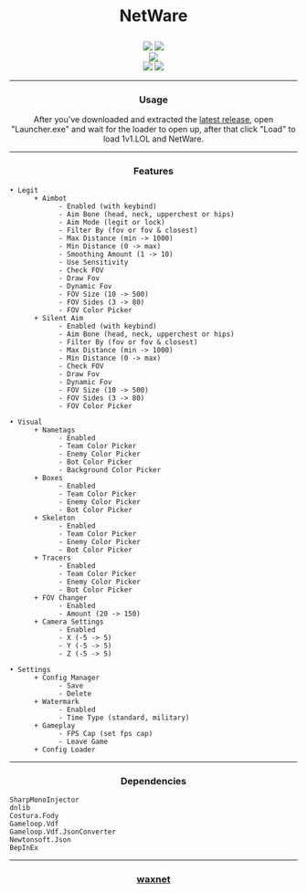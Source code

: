 # <p align="center"> NetWare </p>
<p align= "center">
  <img src="https://img.shields.io/github/last-commit/waxnet/NetWare">
  <img src="https://img.shields.io/github/license/waxnet/NetWare">
  <br>
  <img src="https://img.shields.io/github/downloads/waxnet/NetWare/total.svg">
  <br>
  <img src="https://img.shields.io/github/stars/waxnet/NetWare">
  <img src="https://img.shields.io/github/forks/waxnet/NetWare">
</p>

---

### <p align="center">Usage</p>
<p align="center">
After you've downloaded and extracted the <a href="https://github.com/waxnet/NetWare/releases/latest">latest release</a>, open 
"Launcher.exe" and wait for the loader to open up, after that click "Load" to load 1v1.LOL and NetWare.
</p>

---

### <p align="center">Features</p>

```
• Legit
      + Aimbot
            - Enabled (with keybind)
            - Aim Bone (head, neck, upperchest or hips)
            - Aim Mode (legit or lock)
            - Filter By (fov or fov & closest)
            - Max Distance (min -> 1000)
            - Min Distance (0 -> max)
            - Smoothing Amount (1 -> 10)
            - Use Sensitivity
            - Check FOV
            - Draw Fov
            - Dynamic Fov
            - FOV Size (10 -> 500)
            - FOV Sides (3 -> 80)
            - FOV Color Picker
      + Silent Aim
            - Enabled (with keybind)
            - Aim Bone (head, neck, upperchest or hips)
            - Filter By (fov or fov & closest)
            - Max Distance (min -> 1000)
            - Min Distance (0 -> max)
            - Check FOV
            - Draw Fov
            - Dynamic Fov
            - FOV Size (10 -> 500)
            - FOV Sides (3 -> 80)
            - FOV Color Picker

• Visual
      + Nametags
            - Enabled
            - Team Color Picker
            - Enemy Color Picker
            - Bot Color Picker
            - Background Color Picker
      + Boxes
            - Enabled
            - Team Color Picker
            - Enemy Color Picker
            - Bot Color Picker
      + Skeleton
            - Enabled
            - Team Color Picker
            - Enemy Color Picker
            - Bot Color Picker
      + Tracers
            - Enabled
            - Team Color Picker
            - Enemy Color Picker
            - Bot Color Picker
      + FOV Changer
            - Enabled
            - Amount (20 -> 150)
      + Camera Settings
            - Enabled
            - X (-5 -> 5)
            - Y (-5 -> 5)
            - Z (-5 -> 5)

• Settings
      + Config Manager
            - Save
            - Delete
      + Watermark
            - Enabled
            - Time Type (standard, military)
      + Gameplay
            - FPS Cap (set fps cap)
            - Leave Game
      + Config Loader
```

---

### <p align="center">Dependencies</p>
```
SharpMonoInjector
dnlib
Costura.Fody
Gameloop.Vdf
Gameloop.Vdf.JsonConverter
Newtonsoft.Json
BepInEx
```

---

### <p align="center"><a href="https://github.com/waxnet">waxnet</a></p>
